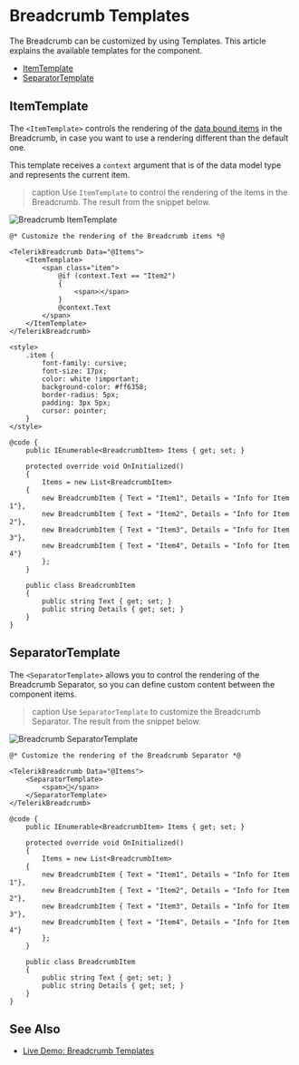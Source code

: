 

# Breadcrumb Templates

The Breadcrumb can be customized by using Templates. This article explains the available templates for the component.

* [ItemTemplate](#itemtemplate)
* [SeparatorTemplate](#separatortemplate)

## ItemTemplate

The `<ItemTemplate>` controls the rendering of the [data bound items](slug:breadcrumb-data-binding) in the Breadcrumb, in case you want to use a rendering different than the default one.

This template receives a `context` argument that is of the data model type and represents the current item.

>caption Use `ItemTemplate` to control the rendering of the items in the Breadcrumb. The result from the snippet below.

![Breadcrumb ItemTemplate](images/breadcrumb-item-template-example.png)

````RAZOR
@* Customize the rendering of the Breadcrumb items *@

<TelerikBreadcrumb Data="@Items">
    <ItemTemplate>
        <span class="item">
            @if (context.Text == "Item2")
            {
                <span>❕</span>
            }
            @context.Text
        </span>
    </ItemTemplate>
</TelerikBreadcrumb>

<style>
    .item {
        font-family: cursive;
        font-size: 17px;
        color: white !important;
        background-color: #ff6358;
        border-radius: 5px;
        padding: 3px 5px;
        cursor: pointer;
    }
</style>

@code {
    public IEnumerable<BreadcrumbItem> Items { get; set; }

    protected override void OnInitialized()
    {
        Items = new List<BreadcrumbItem>
    {
        new BreadcrumbItem { Text = "Item1", Details = "Info for Item 1"},
        new BreadcrumbItem { Text = "Item2", Details = "Info for Item 2"},
        new BreadcrumbItem { Text = "Item3", Details = "Info for Item 3"},
        new BreadcrumbItem { Text = "Item4", Details = "Info for Item 4"}
        };
    }

    public class BreadcrumbItem
    {
        public string Text { get; set; }
        public string Details { get; set; }
    }
}
````

## SeparatorTemplate

The `<SeparatorTemplate>` allows you to control the rendering of the Breadcrumb Separator, so you can define custom content between the component items.

>caption Use `SeparatorTemplate` to customize the Breadcrumb Separator. The result from the snippet below.

![Breadcrumb SeparatorTemplate](images/breadcrumb-separator-template-example.png)

````RAZOR
@* Customize the rendering of the Breadcrumb Separator *@

<TelerikBreadcrumb Data="@Items">
    <SeparatorTemplate>
        <span>🔸</span>
    </SeparatorTemplate>
</TelerikBreadcrumb>

@code {
    public IEnumerable<BreadcrumbItem> Items { get; set; }

    protected override void OnInitialized()
    {
        Items = new List<BreadcrumbItem>
    {
        new BreadcrumbItem { Text = "Item1", Details = "Info for Item 1"},
        new BreadcrumbItem { Text = "Item2", Details = "Info for Item 2"},
        new BreadcrumbItem { Text = "Item3", Details = "Info for Item 3"},
        new BreadcrumbItem { Text = "Item4", Details = "Info for Item 4"}
        };
    }

    public class BreadcrumbItem
    {
        public string Text { get; set; }
        public string Details { get; set; }
    }
}
````

## See Also

* [Live Demo: Breadcrumb Templates](https://demos.telerik.com/blazor-ui/breadcrumb/templates)
